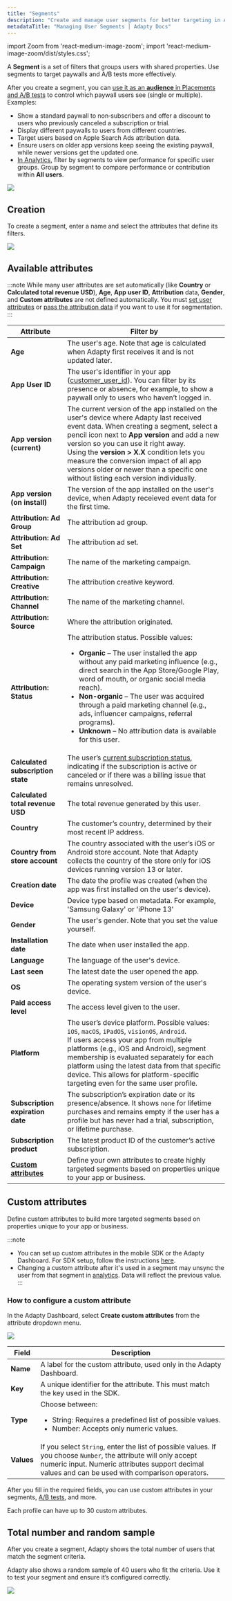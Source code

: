 ```yaml
---
title: "Segments"
description: "Create and manage user segments for better targeting in Adapty."
metadataTitle: "Managing User Segments | Adapty Docs"
---
```


import Zoom from 'react-medium-image-zoom';
import 'react-medium-image-zoom/dist/styles.css';

A **Segment** is a set of filters that groups users with shared properties. Use segments to target paywalls and A/B tests more effectively.

After you create a segment, you can [use it as an **audience** in Placements and A/B tests](audience) to control which paywall users see (single or multiple). Examples:

- Show a standard paywall to non‑subscribers and offer a discount to users who previously canceled a subscription or trial.
- Display different paywalls to users from different countries.
- Target users based on Apple Search Ads attribution data.
- Ensure users on older app versions keep seeing the existing paywall, while newer versions get the updated one.
- [In Analytics](controls-filters-grouping-compare-proceeds.md#filtering-and-grouping), filter by segments to view performance for specific user groups. Group by segment to compare performance or contribution within **All users**.

<Zoom>
  <img src={require('./img/3244407-Segments.webp').default}
  style={{
    border: 'none', /* border width and color */
    width: '700px', /* image width */
    display: 'block', /* for alignment */
    margin: '0 auto' /* center alignment */
  }}
/>
</Zoom>

## Creation

To create a segment, enter a name and select the attributes that define its filters.

<Zoom>
  <img src={require('./img/1af9744-new_cohort.webp').default}
  style={{
    border: '1px solid #727272', /* border width and color */
    width: '700px', /* image width */
    display: 'block', /* for alignment */
    margin: '0 auto' /* center alignment */
  }}
/>
</Zoom>

## Available attributes

:::note
While many user attributes are set automatically (like **Country** or **Calculated total revenue USD**), **Age**, **App user ID**, **Attribution** data, **Gender**, and **Custom attributes** are not defined automatically. You must [set user attributes](setting-user-attributes.md) or [pass the attribution data](attribution-integration.md) if you want to use it for segmentation.
:::

| Attribute                                               | Filter by                                                                                                                                                                                                                                                                                                                                                                                                                                                 |
|---------------------------------------------------------|-----------------------------------------------------------------------------------------------------------------------------------------------------------------------------------------------------------------------------------------------------------------------------------------------------------------------------------------------------------------------------------------------------------------------------------------------------------|
| **Age**                                                 | The user's age. Note that age is calculated when Adapty first receives it and is not updated later.                                                                                                                                                                                                                                                                                                                                                       |
| **App User ID**                                         | The user's identifier in your app ([customer_user_id](profiles-crm#user-properties)). You can filter by its presence or absence, for example, to show a paywall only to users who haven’t logged in.                                                                                                                                                                                                                                                      |
| **App version (current)**                               | The current version of the app installed on the user's device where Adapty last received event data. When creating a segment, select a pencil icon next to **App version** and add a new version so you can use it right away.<br/> Using the **version > X.X** condition lets you measure the conversion impact of all app versions older or newer than a specific one without listing each version individually.                                            |
| **App version (on install)**                            | The version of the app installed on the user's device, when Adapty receieved event data for the first time.                                                                                                                                                                                                                                                                                                                                               |
| **Attribution: Ad Group**                               | The attribution ad group.                                                                                                                                                                                                                                                                                                                                                                                                                                 |
| **Attribution: Ad Set**                                 | The attribution ad set.                                                                                                                                                                                                                                                                                                                                                                                                                                   |
| **Attribution: Campaign**                               | The name of the marketing campaign.                                                                                                                                                                                                                                                                                                                                                                                                                       |
| **Attribution: Creative**                               | The attribution creative keyword.                                                                                                                                                                                                                                                                                                                                                                                                                         |
| **Attribution: Channel**                                | The name of the marketing channel.                                                                                                                                                                                                                                                                                                                                                                                                                        |
| **Attribution: Source**                                 | Where the attribution originated.                                                                                                                                                                                                                                                                                                                                                                                                                         |
| **Attribution: Status**                                 | The attribution status. Possible values: <ul><li> **Organic** – The user installed the app without any paid marketing influence (e.g., direct search in the App Store/Google Play, word of mouth, or organic social media reach).</li><li> **Non-organic** – The user was acquired through a paid marketing channel (e.g., ads, influencer campaigns, referral programs).</li><li> **Unknown** – No attribution data is available for this user.</li></ul> |
| **Calculated subscription state**                       | The user’s [current subscription status](profiles-crm#subscription-state), indicating if the subscription is active or canceled or if there was a billing issue that remains unresolved.                                                                                                                                                                                                                                                                  |
| **Calculated total revenue USD**                        | The total revenue generated by this user.                                                                                                                                                                                                                                                                                                                                                                                                                 |
| **Country**                                             | The customer’s country, determined by their most recent IP address.                                                                                                                                                                                                                                                                                                                                                                                       |
| **Country from store account**                          | The country associated with the user’s iOS or Android store account. Note that Adapty collects the country of the store only for iOS devices running version 13 or later.                                                                                                                                                                                                                                                                                 |
| **Creation date**                                       | The date the profile was created (when the app was first installed on the user's device).                                                                                                                                                                                                                                                                                                                                                                 |
| **Device**                                              | Device type based on metadata. For example, 'Samsung Galaxy' or 'iPhone 13'                                                                                                                                                                                                                                                                                                                                                                               |
| **Gender**                                              | The user's gender. Note that you set the value yourself.                                                                                                                                                                                                                                                                                                                                                                                                  |
| **Installation date**                                   | The date when user installed the app.                                                                                                                                                                                                                                                                                                                                                                                                                     |
| **Language**                                            | The language of the user's device.                                                                                                                                                                                                                                                                                                                                                                                                                        |
| **Last seen**                                           | The latest date the user opened the app.                                                                                                                                                                                                                                                                                                                                                                                                                  |
| **OS**                                                  | The operating system version of the user's device.                                                                                                                                                                                                                                                                                                                                                                                                        |
| **Paid access level**                                   | The access level given to the user.                                                                                                                                                                                                                                                                                                                                                                                                                       |
| **Platform**                                            | The user’s device platform. Possible values: `iOS`, `macOS`, `iPadOS`, `visionOS`, `Android`. <br/> If users access your app from multiple platforms (e.g., iOS and Android), segment membership is evaluated separately for each platform using the latest data from that specific device. This allows for platform-specific targeting even for the same user profile.                                                                                   |
| **Subscription expiration date**                        | The subscription’s expiration date or its presence/absence. It shows `none` for lifetime purchases and remains empty if the user has a profile but has never had a trial, subscription, or lifetime purchase.                                                                                                                                                                                                                                             |
| **Subscription product**                                | The latest product ID of the customer’s active subscription.                                                                                                                                                                                                                                                                                                                                                                                              |
| **[Custom attributes](profiles-crm#custom-attributes)** | Define your own attributes to create highly targeted segments based on properties unique to your app or business.                                                                                                                                                                                                                                                                                                                                         |


## Custom attributes

Define custom attributes to build more targeted segments based on properties unique to your app or business.

:::note
- You can set up custom attributes in the mobile SDK or the Adapty Dashboard. For SDK setup, follow the instructions [here](setting-user-attributes#custom-user-attributes).
- Changing a custom attribute after it's used in a segment may unsync the user from that segment in [analytics](controls-filters-grouping-compare-proceeds.md#filtering-and-grouping). Data will reflect the previous value.
:::

### How to configure a custom attribute

In the Adapty Dashboard, select **Create custom attributes** from the attribute dropdown menu.

<Zoom>
  <img src={require('./img/883d3b2-CleanShot_2023-03-16_at_17.20.452x.webp').default}
  style={{
    border: '1px solid #727272', /* border width and color */
    width: '700px', /* image width */
    display: 'block', /* for alignment */
    margin: '0 auto' /* center alignment */
  }}
/>
</Zoom>

| Field  | Description                                                                                                                          |
| ------ |--------------------------------------------------------------------------------------------------------------------------------------|
| **Name**   | A label for the custom attribute, used only in the Adapty Dashboard.                                                                 |
| **Key**    | A unique identifier for the attribute. This must match the key used in the SDK.                                                      |
| **Type**   | Choose between:<ul><li>String: Requires a predefined list of possible values.</li><li>Number: Accepts only numeric values.</li></ul> |
| **Values** | If you select `String`, enter the list of possible values. If you choose `Number`, the attribute will only accept numeric input. Numeric attributes support decimal values and can be used with comparison operators.    |

After you fill in the required fields, you can use custom attributes in your segments, [A/B tests](ab-tests), and more.

Each profile can have up to 30 custom attributes.

## Total number and random sample

After you create a segment, Adapty shows the total number of users that match the segment criteria.

Adapty also shows a random sample of 40 users who fit the criteria. Use it to test your segment and ensure it’s configured correctly.

<Zoom>
  <img src={require('./img/segment-random-set.webp').default}
  style={{
    border: 'none', /* border width and color */
    width: '700px', /* image width */
    display: 'block', /* for alignment */
    margin: '0 auto' /* center alignment */
  }}
/>
</Zoom>